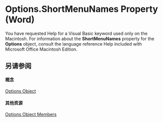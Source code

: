
# Options.ShortMenuNames Property (Word)

You have requested Help for a Visual Basic keyword used only on the Macintosh. For information about the  **ShortMenuNames** property for the **Options** object, consult the language reference Help included with Microsoft Office Macintosh Edition.


## 另请参阅


#### 概念


[Options Object](873b7b99-3fe1-fd89-9ece-a9355cb827dc.md)
#### 其他资源


[Options Object Members](http://msdn.microsoft.com/library/76cd9dfe-6bbb-4c3d-0bfc-79a62bedd15e%28Office.15%29.aspx)